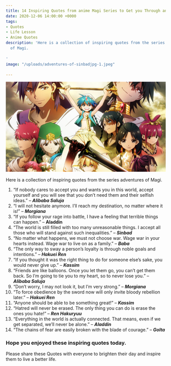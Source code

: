 ```yaml
---
title: 14 Inspiring Quotes from anime Magi Series to Get you Through any Challenge
date: 2020-12-06 14:00:00 +0000
tags:
- Quotes
- Life Lesson
- Anime Quotes
description: 'Here is a collection of inspiring quotes from the series adventures
  of Magi.

'
image: "/uploads/adventures-of-sinbadjpg-1.jpeg"

---
```

![](/uploads/aaaabym7ezqlmrnndatm94uvrrquydigqyrmpjogp-0e-amqlceeidfgppbj6wajq4jb5vo6hntxid4pufg61s0jguotln1z.jpg)

Here is a collection of inspiring quotes from the series adventures of Magi.

 1. “If nobody cares to accept you and wants you in this world, accept yourself and you will see that you don’t need them and their selfish ideas.” – **_Alibaba Saluja_**
 2. “I will not hesitate anymore. I’ll reach my destination, no matter where it is!” – **_Morgiana_**
 3. “If you follow your rage into battle, I have a feeling that terrible things can happen.” – **Aladdin**
 4. “The world is still filled with too many unreasonable things. I accept all those who will stand against such inequalities.” – **_Sinbad_**
 5. “No matter what happens, we must not choose war. Wage war in your hearts instead. Wage war to live on as a family.” – **_Baba_**
 6. “The only way to sway a person’s loyalty is through noble goals and intentions.” – **_Hakuei Ren_**
 7. “If you thought it was the right thing to do for someone else’s sake, you would never give up.” – **_Kassim_**
 8. “Friends are like balloons. Once you let them go, you can’t get them back. So I’m going to tie you to my heart, so to never lose you.” – **_Alibaba Saluja_**
 9. “Don’t worry, I may not look it, but I’m very strong.” – **_Morgiana_**
10. “To force obedience by the sword now will only invite bloody rebellion later.” – **_Hakuei Ren_**
11. “Anyone should be able to be something great!” – **_Kassim_**
12. “Hatred will never be erased. The only thing you can do is erase the ones you hate!” – **_Ren Hakuryuu_**
13. “Everything in the world is actually connected. That means, even if we get separated, we’ll never be alone.” – **_Aladdin_**
14. “The chains of fear are easily broken with the blade of courage.” – **_Golta_**

### Hope you enjoyed these inspiring quotes today.

Please share these Quotes with everyone to brighten their day and inspire them to live a better life.